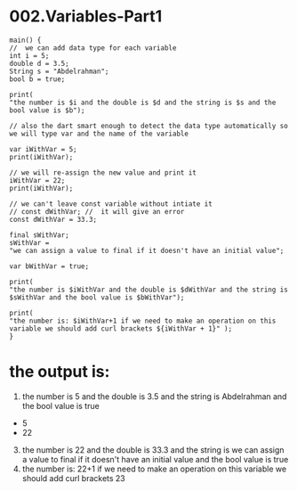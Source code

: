 # 002.Variables-Part1

```
main() {
//  we can add data type for each variable
int i = 5;
double d = 3.5;
String s = "Abdelrahman";
bool b = true;

print(
"the number is $i and the double is $d and the string is $s and the bool value is $b");

// also the dart smart enough to detect the data type automatically so we will type var and the name of the variable

var iWithVar = 5;
print(iWithVar);

// we will re-assign the new value and print it
iWithVar = 22;
print(iWithVar);

// we can't leave const variable without intiate it
// const dWithVar; //  it will give an error
const dWithVar = 33.3;

final sWithVar;
sWithVar =
"we can assign a value to final if it doesn't have an initial value";

var bWithVar = true;

print(
"the number is $iWithVar and the double is $dWithVar and the string is $sWithVar and the bool value is $bWithVar");

print(
"the number is: $iWithVar+1 if we need to make an operation on this variable we should add curl brackets ${iWithVar + 1}" );
}
```

# the output is:

1) the number is 5 and the double is 3.5 and the string is Abdelrahman and the bool value is true
- 5 
- 22
3) the number is 22 and the double is 33.3 and the string is we can assign a value to final if it doesn't have an initial value and the bool value is true
4) the number is: 22+1 if we need to make an operation on this variable we should add curl brackets 23

